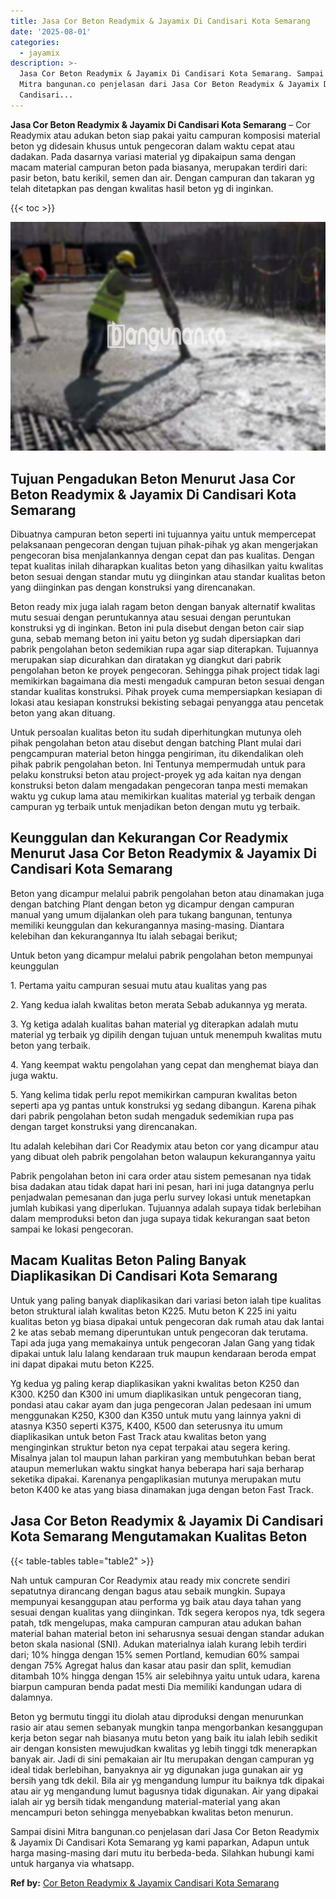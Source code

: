 ```yaml
---
title: Jasa Cor Beton Readymix & Jayamix Di Candisari Kota Semarang
date: '2025-08-01'
categories:
  - jayamix
description: >-
  Jasa Cor Beton Readymix & Jayamix Di Candisari Kota Semarang. Sampai disini
  Mitra bangunan.co penjelasan dari Jasa Cor Beton Readymix & Jayamix Di
  Candisari...
---
```


**Jasa Cor Beton Readymix & Jayamix Di Candisari Kota Semarang** – Cor Readymix atau adukan beton siap pakai yaitu campuran komposisi material beton yg didesain khusus untuk pengecoran dalam waktu cepat atau dadakan. Pada dasarnya variasi material yg dipakaipun sama dengan macam material campuran beton pada biasanya, merupakan terdiri dari: pasir beton, batu kerikil, semen dan air. Dengan campuran dan takaran yg telah ditetapkan pas dengan kwalitas hasil beton yg di inginkan.

{{< toc >}}

![Jasa Cor Beton Readymix & Jayamix Di Candisari Kota Semarang](/images/jasa-cor-readymix-50.png)

## Tujuan Pengadukan Beton Menurut Jasa Cor Beton Readymix & Jayamix Di Candisari Kota Semarang

Dibuatnya campuran beton seperti ini tujuannya yaitu untuk mempercepat pelaksanaan pengecoran dengan tujuan pihak-pihak yg akan mengerjakan pengecoran bisa menjalankannya dengan cepat dan pas kualitas. Dengan tepat kualitas inilah diharapkan kualitas beton yang dihasilkan yaitu kwalitas beton sesuai dengan standar mutu yg diinginkan atau standar kualitas beton yang diinginkan pas dengan konstruksi yang direncanakan.

Beton ready mix juga ialah ragam beton dengan banyak alternatif kwalitas mutu sesuai dengan peruntukannya atau sesuai dengan peruntukan konstruksi yg di inginkan. Beton ini pula disebut dengan beton cair siap guna, sebab memang beton ini yaitu beton yg sudah dipersiapkan dari pabrik pengolahan beton sedemikian rupa agar siap diterapkan. Tujuannya merupakan siap dicurahkan dan diratakan yg diangkut dari pabrik pengolahan beton ke proyek pengecoran. Sehingga pihak project tidak lagi memikirkan bagaimana dia mesti mengaduk campuran beton sesuai dengan standar kualitas konstruksi. Pihak proyek cuma mempersiapkan kesiapan di lokasi atau kesiapan konstruksi bekisting sebagai penyangga atau pencetak beton yang akan dituang.

Untuk persoalan kualitas beton itu sudah diperhitungkan mutunya oleh pihak pengolahan beton atau disebut dengan batching Plant mulai dari pengcampuran material beton hingga pengiriman, itu dikendalikan oleh pihak pabrik pengolahan beton. Ini Tentunya mempermudah untuk para pelaku konstruksi beton atau project-proyek yg ada kaitan nya dengan konstruksi beton dalam mengadakan pengecoran tanpa mesti memakan waktu yg cukup lama atau memikirkan kualitas material yg terbaik dengan campuran yg terbaik untuk menjadikan beton dengan mutu yg terbaik.

## Keunggulan dan Kekurangan Cor Readymix Menurut Jasa Cor Beton Readymix & Jayamix Di Candisari Kota Semarang

Beton yang dicampur melalui pabrik pengolahan beton atau dinamakan juga dengan batching Plant dengan beton yg dicampur dengan campuran manual yang umum dijalankan oleh para tukang bangunan, tentunya memiliki keunggulan dan kekurangannya masing-masing. Diantara kelebihan dan kekurangannya Itu ialah sebagai berikut;

Untuk beton yang dicampur melalui pabrik pengolahan beton mempunyai keunggulan

1\. Pertama yaitu campuran sesuai mutu atau kualitas yang pas

2\. Yang kedua ialah kwalitas beton merata Sebab adukannya yg merata.

3\. Yg ketiga adalah kualitas bahan material yg diterapkan adalah mutu material yg terbaik yg dipilih dengan tujuan untuk menempuh kwalitas mutu beton yang terbaik.

4\. Yang keempat waktu pengolahan yang cepat dan menghemat biaya dan juga waktu.

5\. Yang kelima tidak perlu repot memikirkan campuran kwalitas beton seperti apa yg pantas untuk konstruksi yg sedang dibangun. Karena pihak dari pabrik pengolahan beton sudah mengaduk sedemikian rupa pas dengan target konstruksi yang direncanakan.

Itu adalah kelebihan dari Cor Readymix atau beton cor yang dicampur atau yang dibuat oleh pabrik pengolahan beton walaupun kekurangannya yaitu

Pabrik pengolahan beton ini cara order atau sistem pemesanan nya tidak bisa dadakan atau tidak dapat hari ini pesan, hari ini juga datangnya perlu penjadwalan pemesanan dan juga perlu survey lokasi untuk menetapkan jumlah kubikasi yang diperlukan. Tujuannya adalah supaya tidak berlebihan dalam memproduksi beton dan juga supaya tidak kekurangan saat beton sampai ke lokasi pengecoran.

## Macam Kualitas Beton Paling Banyak Diaplikasikan Di Candisari Kota Semarang

Untuk yang paling banyak diaplikasikan dari variasi beton ialah tipe kualitas beton struktural ialah kwalitas beton K225. Mutu beton K 225 ini yaitu kualitas beton yg biasa dipakai untuk pengecoran dak rumah atau dak lantai 2 ke atas sebab memang diperuntukan untuk pengecoran dak terutama. Tapi ada juga yang memakainya untuk pengecoran Jalan Gang yang tidak dipakai untuk lalu lalang kendaraan truk maupun kendaraan beroda empat ini dapat dipakai mutu beton K225.

Yg kedua yg paling kerap diaplikasikan yakni kwalitas beton K250 dan K300. K250 dan K300 ini umum diaplikasikan untuk pengecoran tiang, pondasi atau cakar ayam dan juga pengecoran Jalan pedesaan ini umum menggunakan K250, K300 dan K350 untuk mutu yang lainnya yakni di atasnya K350 seperti K375, K400, K500 dan seterusnya itu umum diaplikasikan untuk beton Fast Track atau kwalitas beton yang menginginkan struktur beton nya cepat terpakai atau segera kering. Misalnya jalan tol maupun lahan parkiran yang membutuhkan beban berat ataupun memerlukan waktu singkat hanya beberapa hari saja berharap seketika dipakai. Karenanya pengaplikasian mutunya merupakan mutu beton K400 ke atas yang biasa dinamakan juga dengan beton Fast Track.

## Jasa Cor Beton Readymix & Jayamix Di Candisari Kota Semarang Mengutamakan Kualitas Beton

{{< table-tables table="table2" >}}

Nah untuk campuran Cor Readymix atau ready mix concrete sendiri sepatutnya dirancang dengan bagus atau sebaik mungkin. Supaya mempunyai kesanggupan atau performa yg baik atau daya tahan yang sesuai dengan kualitas yang diinginkan. Tdk segera keropos nya, tdk segera patah, tdk mengelupas, maka campuran campuran atau adukan bahan material bahan material beton ini seharusnya sesuai dengan standar adukan beton skala nasional (SNI). Adukan materialnya ialah kurang lebih terdiri dari; 10% hingga dengan 15% semen Portland, kemudian 60% sampai dengan 75% Agregat halus dan kasar atau pasir dan split, kemudian ditambah 10% hingga dengan 15% air selebihnya yaitu untuk udara, karena biarpun campuran benda padat mesti Dia memiliki kandungan udara di dalamnya.

Beton yg bermutu tinggi itu diolah atau diproduksi dengan menurunkan rasio air atau semen sebanyak mungkin tanpa mengorbankan kesanggupan kerja beton segar nah biasanya mutu beton yang baik itu ialah lebih sedikit air dengan konsisten mewujudkan kwalitas yg lebih tinggi tdk menerapkan banyak air. Jadi di sini pemakaian air Itu merupakan dengan campuran yg ideal tidak berlebihan, banyaknya air yg digunakan juga gunakan air yg bersih yang tdk dekil. Bila air yg mengandung lumpur itu baiknya tdk dipakai atau air yg mengandung lumut bagusnya tidak digunakan. Air yang dipakai ialah air yg bersih tidak mengandung material-material yang akan mencampuri beton sehingga menyebabkan kwalitas beton menurun.

Sampai disini Mitra bangunan.co penjelasan dari Jasa Cor Beton Readymix & Jayamix Di Candisari Kota Semarang yg kami paparkan, Adapun untuk harga masing-masing dari mutu itu berbeda-beda. Silahkan hubungi kami untuk harganya via whatsapp.

**Ref by:** [Cor Beton Readymix & Jayamix Candisari Kota Semarang](https://id.wikipedia.org/wiki/Cor)
